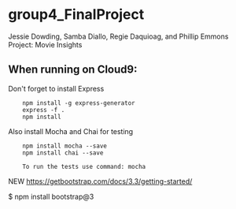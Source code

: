 # group4_FinalProject
Jessie Dowding, Samba Diallo, Regie Daquioag, and Phillip Emmons <br>
Project: Movie Insights


## When running on Cloud9: <br>
Don't forget to install Express

        npm install -g express-generator
        express -f .
        npm install
        
Also install Mocha and Chai for testing

        npm install mocha --save
        npm install chai --save
        
        To run the tests use command: mocha
        
NEW
https://getbootstrap.com/docs/3.3/getting-started/

$ npm install bootstrap@3